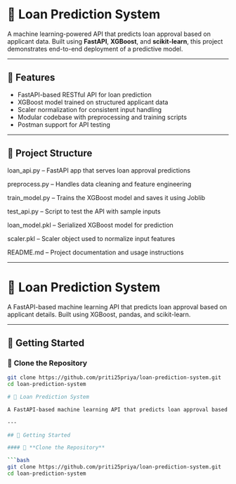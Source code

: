 # 🏦 Loan Prediction System

A machine learning-powered API that predicts loan approval based on applicant data. Built using **FastAPI**, **XGBoost**, and **scikit-learn**, this project demonstrates end-to-end deployment of a predictive model.

---

## 🚀 Features

- FastAPI-based RESTful API for loan prediction
- XGBoost model trained on structured applicant data
- Scaler normalization for consistent input handling
- Modular codebase with preprocessing and training scripts
- Postman support for API testing

---

## 📁 Project Structure

loan_api.py – FastAPI app that serves loan approval predictions

preprocess.py – Handles data cleaning and feature engineering

train_model.py – Trains the XGBoost model and saves it using Joblib

test_api.py – Script to test the API with sample inputs

loan_model.pkl – Serialized XGBoost model for prediction

scaler.pkl – Scaler object used to normalize input features

README.md – Project documentation and usage instructions

---

# 🏦 Loan Prediction System

A FastAPI-based machine learning API that predicts loan approval based on applicant details. Built using XGBoost, pandas, and scikit-learn.

---

## 🚀 Getting Started

### 📁 **Clone the Repository**

```bash
git clone https://github.com/priti25priya/loan-prediction-system.git
cd loan-prediction-system

# 🏦 Loan Prediction System

A FastAPI-based machine learning API that predicts loan approval based on applicant details. Built using XGBoost, pandas, and scikit-learn.

---

## 🚀 Getting Started

#### 📁 **Clone the Repository**

```bash
git clone https://github.com/priti25priya/loan-prediction-system.git
cd loan-prediction-system





